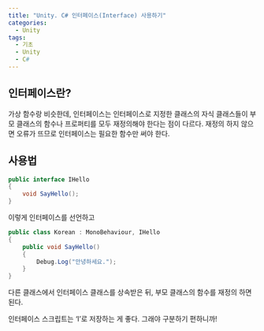 ```yaml
---
title: "Unity. C# 인터페이스(Interface) 사용하기"
categories:
  - Unity
tags:
  - 기초
  - Unity
  - C#
---
```


## 인터페이스란?

가상 함수랑 비슷한데, 인터페이스는 인터페이스로 지정한 클래스의 자식 클래스들이 부모 클래스의 함수나 프로퍼티를 모두 재정의해야 한다는 점이 다르다. 재정의 하지 않으면 오류가 뜨므로 인터페이스는 필요한 함수만 써야 한다.

## 사용법

```c#
public interface IHello
{
	void SayHello();
}
```

이렇게 인터페이스를 선언하고

```c#
public class Korean : MonoBehaviour, IHello 
{
	public void SayHello()
	{
		Debug.Log("안녕하세요.");
	}
}
```

다른 클래스에서 인터페이스 클래스를 상속받은 뒤, 부모 클래스의 함수를 재정의 하면 된다.

인터페이스 스크립트는 ‘I’로 저장하는 게 좋다. 그래야 구분하기 편하니까!